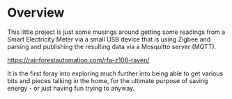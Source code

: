 
Overview
========

This little project is just some musings around getting some readings from a Smart Electricity Meter via a small USB device that is using Zigbee and parsing and publishing the resulting data via a Mosquitto server (MQTT).

https://rainforestautomation.com/rfa-z106-raven/

It is the first foray into exploring much further into being able to get various bits and pieces talking in the home, for the ultimate purpose of saving energy - or just having fun trying to anyway.
